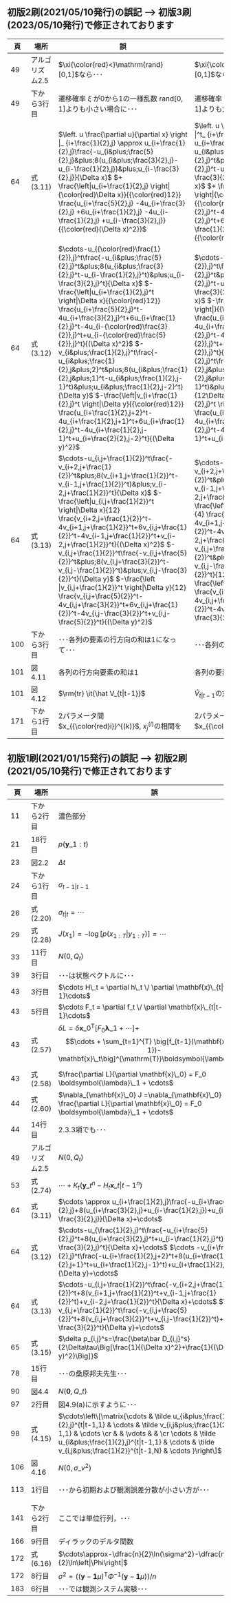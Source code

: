 ## 初版2刷(2021/05/10発行)の誤記 --> 初版3刷(2023/05/10発行)で修正されております

|頁|場所|誤|正|
|---|---|---|---|
|49|アルゴリズム2.5|$\xi{\color{red}<}\mathrm{rand}[0,1]$なら･･･|$\xi{\color{red}>}\mathrm{rand}[0,1]$なら･･･|
|49|下から3行目|遷移確率 $\xi$ が0から1の一様乱数 $\mathrm{rand}[0,1]$よりも小さい場合に･･･|遷移確率 $\xi$ が0から1の一様乱数 $\mathrm{rand}[0,1]$よりも大きい場合に･･･|
|64|式(3.11)|$\left. u \frac{\partial u}{\partial x} \right \|_ {i+\frac{1}{2},j} \approx u_{i+\frac{1}{2},j}\frac{-u_{i&plus;\frac{5}{2},j}&plus;8(u_{i&plus;\frac{3}{2},j}-u_{i-\frac{1}{2},j})&plus;u_{i-\frac{3}{2},j}}{\Delta x}$ $+ \frac{\left\|u_{i+\frac{1}{2},j} \right\|{\color{red}\Delta x}}{{\color{red}12}} \frac{u_{i+\frac{5}{2},j} -4u_{i+\frac{3}{2},j} +6u_{i+\frac{1}{2},j} -4u_{i-\frac{1}{2},j} +u_{i-\frac{3}{2},j}}{{\color{red}(\Delta x)^2}}$ |$\left. u \frac{\partial u}{\partial x} \right \|^t_ {i+\frac{1}{2},j} \approx u_{i+\frac{1}{2},j}^t\frac{-u_{i&plus;\frac{5}{2},j}^t&plus;8(u_{i&plus;\frac{3}{2},j}^t-u_{i-\frac{1}{2},j}^t)&plus;u_{i-\frac{3}{2},j}^t}{{\color{red}12}\Delta x}$ $+ \frac{\left\|u_{i+\frac{1}{2},j}^t \right\|{\color{red}(\Delta x)^3}}{{\color{red}4}} \frac{u_{i+\frac{5}{2},j}^t-4u_{i+\frac{3}{2},j}^t+6u_{i+\frac{1}{2},j}^t-4u_{i-\frac{1}{2},j}^t+u_{i-\frac{3}{2},j}^t}{{\color{red}(\Delta x)^4}}$ |
|64|式(3.12)|$\cdots-u_{{\color{red}\frac{1}{2}},j}^t\frac{-u_{i&plus;\frac{5}{2},j}^t&plus;8(u_{i&plus;\frac{3}{2},j}^t-u_{i-\frac{1}{2},j}^t)&plus;u_{i-\frac{3}{2},j}^t}{\Delta x}$ $-\frac{\left\|u_{i+\frac{1}{2},j}^t \right\|\Delta x}{{\color{red}12}} \frac{u_{i+\frac{5}{2},j}^t-4u_{i+\frac{3}{2},j}^t+6u_{i+\frac{1}{2},j}^t-4u_{i-{\color{red}\frac{3}{2}},j}^t+u_{i-{\color{red}\frac{5}{2}},j}^t}{(\Delta x)^2}$ $-v_{i&plus;\frac{1}{2},j}^t\frac{-u_{i&plus;\frac{1}{2},j&plus;2}^t&plus;8(u_{i&plus;\frac{1}{2},j&plus;1}^t-u_{i&plus;\frac{1}{2},j-1}^t)&plus;u_{i&plus;\frac{1}{2},j-2}^t}{\Delta y}$ $-\frac{\left\|v_{i+\frac{1}{2},j}^t \right\|\Delta y}{{\color{red}12}} \frac{u_{i+\frac{1}{2},j+2}^t-4u_{i+\frac{1}{2},j+1}^t+6u_{i+\frac{1}{2},j}^t-4u_{i+\frac{1}{2},j-1}^t+u_{i+\frac{2}{2},j-2}^t}{(\Delta y)^2}$ |$\cdots-u_{{\color{red}i+\frac{1}{2}},j}^t\frac{-u_{i&plus;\frac{5}{2},j}^t&plus;8(u_{i&plus;\frac{3}{2},j}^t-u_{i-\frac{1}{2},j}^t)&plus;u_{i-\frac{3}{2},j}^t}{{\color{red}12}\Delta x}$ $-\frac{\left\|u_{i+\frac{1}{2},j}^t \right\|}{{\color{red}4}} \frac{u_{i+\frac{5}{2},j}^t-4u_{i+\frac{3}{2},j}^t+6u_{i+\frac{1}{2},j}^t-4u_{i-{\color{red}\frac{1}{2}},j}^t+u_{i-{\color{red}\frac{3}{2}},j}^t}{\Delta x}$ $-v_{i&plus;\frac{1}{2},j}^t\frac{-u_{i&plus;\frac{1}{2},j&plus;2}^t&plus;8(u_{i&plus;\frac{1}{2},j&plus;1}^t-u_{i&plus;\frac{1}{2},j-1}^t)&plus;u_{i&plus;\frac{1}{2},j-2}^t}{12\Delta y}$ $-\frac{\left\|v_{i+\frac{1}{2},j}^t \right\|}{{\color{red}4}} \frac{u_{i+\frac{1}{2},j+2}^t-4u_{i+\frac{1}{2},j+1}^t+6u_{i+\frac{1}{2},j}^t-4u_{i+\frac{1}{2},j-1}^t+u_{i+\frac{1}{2},j-2}^t}{\Delta y}$ |
|64|式(3.13)|$\cdots-u_{i,j+\frac{1}{2}}^t\frac{-v_{i+2,j+\frac{1}{2}}^t&plus;8(v_{i+1,j+\frac{1}{2}}^t-v_{i-1,j+\frac{1}{2}}^t)&plus;v_{i-2,j+\frac{1}{2}}^t}{\Delta x}$ $-\frac{\left\|u_{i,j+\frac{1}{2}}^t \right\|\Delta x}{12} \frac{v_{i+2,j+\frac{1}{2}}^t-4v_{i+1,j+\frac{1}{2}}^t+6v_{i,j+\frac{1}{2}}^t-4v_{i-1,j+\frac{1}{2}}^t+v_{i-2,j+\frac{1}{2}}^t}{(\Delta x)^2}$ $-v_{i,j+\frac{1}{2}}^t\frac{-v_{i,j+\frac{5}{2}}^t&plus;8(v_{i,j+\frac{3}{2}}^t-v_{i,j-\frac{1}{2}}^t)&plus;v_{i,j-\frac{3}{2}}^t}{\Delta y}$ $-\frac{\left \|v_{i,j+\frac{1}{2}}^t \right\|\Delta y}{12} \frac{v_{i,j+\frac{5}{2}}^t-4v_{i,j+\frac{3}{2}}^t+6v_{i,j+\frac{1}{2}}^t-4v_{i,j-\frac{3}{2}}^t+v_{i,j-\frac{5}{2}}^t}{(\Delta y)^2}$ |$\cdots-u_{i,j+\frac{1}{2}}^t\frac{-v_{i+2,j+\frac{1}{2}}^t&plus;8(v_{i+1,j+\frac{1}{2}}^t-v_{i-1,j+\frac{1}{2}}^t)&plus;v_{i-2,j+\frac{1}{2}}^t}{12\Delta x}$ $-\frac{\left\|u_{i,j+\frac{1}{2}}^t \right\|}{4} \frac{v_{i+2,j+\frac{1}{2}}^t-4v_{i+1,j+\frac{1}{2}}^t+6v_{i,j+\frac{1}{2}}^t-4v_{i-1,j+\frac{1}{2}}^t+v_{i-2,j+\frac{1}{2}}^t}{\Delta x}$ $-v_{i,j+\frac{1}{2}}^t\frac{-v_{i,j+\frac{5}{2}}^t&plus;8(v_{i,j+\frac{3}{2}}^t-v_{i,j-\frac{1}{2}}^t)&plus;v_{i,j-\frac{3}{2}}^t}{12\Delta y}$ $-\frac{\left\|v_{i,j+\frac{1}{2}}^t \right\|}{4} \frac{v_{i,j+\frac{5}{2}}^t-4v_{i,j+\frac{3}{2}}^t+6v_{i,j+\frac{1}{2}}^t-4v_{i,j-\frac{1}{2}}^t+v_{i,j-\frac{3}{2}}^t}{\Delta y}$ |
|100|下から3行目|･･･各列の要素の行方向の和は1になって･･･|･･･各列の要素の和は1になって･･･|
|101|図4.11|各列の行方向要素の和は1|各列の要素の和は1|
|101|図4.12|$\rm{tr} \it{\hat V_{t\|t-1}}$|$\hat V_{t\|t-1}$の対角成分|
|171|下から1行目|2パラメータ間 $x_{{\color{red}i}}^{(k)}$, $x_{j}^{(l)}$の相関を|2パラメータ間 $x_{{\color{red}j}}^{(k)}$, $x_{j}^{(l)}$の相関を|

## 初版1刷(2021/01/15発行)の誤記 --> 初版2刷(2021/05/10発行)で修正されております

|頁|場所|誤|正|
|---|---|---|---|
|11|下から2行目|濃色部分|淡色部分|
|21|18行目|$p(\mathbf{y}\_{1:t})$|$p(\mathbf{y}\_{t}\|\mathbf{y}\_{1:t-1})$|
|23|図2.2|$\Delta t$|$\Delta \tau$|
|24|下から1行目|$\sigma_{t-1\|t-1}$|$\sigma_{t-1\|t-1}^2$|
|26|式(2.20)|$\sigma_{t\|t}=\cdots$|$\sigma_{t\|t}^2=\cdots$|
|29|式(2.28)|$J(x_1)=-\log[p(x_{1:T}\|y_{1:T})]=\cdots$|$J(x_1)=-\log[p(y_{1:T}\|x_{1:T})p(x_{1:T})]=\cdots$|
|33|11行目|$N(0,Q_t)$|$N(\mathbf{0},Q_t)$|
|39|3行目|･･･は状態ベクトルに･･･|･･･は推定すべき確率分布に･･･|
|43|3行目|$\cdots H\_t = \partial h\_t \/ \partial \mathbf{x}\_{t\|t-1}\cdots$|$\cdots H_t =\partial h_t \/ \partial \mathbf{x}\_{t}\cdots$|
|43|5行目|$\cdots F_t = \partial f_t \/ \partial \mathbf{x}\_{t\|t-1}\cdots$|$\cdots F_t = \partial f_t \/ \partial \mathbf{x}\_{t}\cdots$|
|43|式(2.57)|$\delta L=\delta\mathbf{x}\_0^{\mathrm{T}}\big[F_0 \boldsymbol{\lambda}\_1 + \cdots \big]+$  $$\cdots + \sum_{t=1}^{T} \big[f_{t-1}(\mathbf{x}\_{t-1})-\mathbf{x}\_t\big]^{\mathrm{T}}\boldsymbol{\lambda}\_t$$|$\delta L=\delta\mathbf{x}\_0^{\mathrm{T}}\big[F_0^{\mathrm{T}} \boldsymbol{\lambda}\_1 + \cdots \big]+$ $$\cdots + \sum_{t=1}^{T} \big[f_{t-1}(\mathbf{x}\_{t-1})-\mathbf{x}\_t\big]^{\mathrm{T}}\delta\boldsymbol{\lambda}\_t$$|
|43|式(2.58)|$\frac{\partial L}{\partial \mathbf{x}\_0} = F_0 \boldsymbol{\lambda}\_1 + \cdots$|$\frac{\partial L}{\partial \mathbf{x}\_0} = F_0^{\mathrm{T}} \boldsymbol{\lambda}\_1 + \cdots$|
|44|式(2.60)|$\nabla_{\mathbf{x}\_0} J =\nabla_{\mathbf{x}\_0} L = \frac{\partial L}{\partial \mathbf{x}\_0} = F_0 \boldsymbol{\lambda}\_1 + \cdots$|$\nabla_{\mathbf{x}\_0} J =\nabla_{\mathbf{x}\_0} L = \frac{\partial L}{\partial \mathbf{x}\_0} = F_0^{\mathrm{T}} \boldsymbol{\lambda}\_1 + \cdots$|
|44|14行目|2.3.3項でも･･･|2.2.3項でも･･･|
|49|アルゴリズム2.5|$N(0,Q_t)$|$N(\mathbf{0},Q_t)$|
|53|式(2.74)|$\cdots +K_t(\mathbf{y}\_t^n-H_t\mathbf{x}\_{t\|t-1}^n)$|$\cdots +\hat K_t(\mathbf{y}\_t^n-H_t\mathbf{x}\_{t\|t-1}^n)$|
|64|式(3.11)|$\cdots \approx u_{i+\frac{1}{2},j}\frac{-u_{i+\frac{5}{2},j}+8(u_{i+\frac{3}{2},j}+u_{i-\frac{1}{2},j})+u_{i-\frac{3}{2},j}}{\Delta x}+\cdots$|$\cdots \approx u_{i+\frac{1}{2},j}\frac{-u_{i+\frac{5}{2},j}+8(u_{i+\frac{3}{2},j}-u_{i-\frac{1}{2},j})+u_{i-\frac{3}{2},j}}{\Delta x}+\cdots$|
|64|式(3.12)|$\cdots-u_{\frac{1}{2},j}^t\frac{-u_{i+\frac{5}{2},j}^t+8(u_{i+\frac{3}{2},j}^t+u_{i-\frac{1}{2},j}^t)+u_{i-\frac{3}{2},j}^t}{\Delta x}+\cdots$ $\cdots -v_{i+\frac{1}{2},j}^t\frac{-u_{i+\frac{1}{2},j+2}^t+8(u_{i+\frac{1}{2},j+1}^t+u_{i+\frac{1}{2},j-1}^t)+u_{i+\frac{1}{2},j-2}^t}{\Delta y}+\cdots$|$\cdots-u_{i+\frac{1}{2},j}^t\frac{-u_{i+\frac{5}{2},j}^t+8(u_{i+\frac{3}{2},j}^t-u_{i-\frac{1}{2},j}^t)+u_{i-\frac{3}{2},j}^t}{\Delta x}+\cdots$ $\cdots -v_{i+\frac{1}{2},j}^t\frac{-u_{i+\frac{1}{2},j+2}^t+8(u_{i+\frac{1}{2},j+1}^t-u_{i+\frac{1}{2},j-1}^t)+u_{i+\frac{1}{2},j-2}^t}{\Delta y}+\cdots$|
|64|式(3.13)|$\cdots-u_{i,j+\frac{1}{2}}^t\frac{-v_{i+2,j+\frac{1}{2}}^t+8(v_{i+1,j+\frac{1}{2}}^t+v_{i-1,j+\frac{1}{2}}^t)+v_{i-2,j+\frac{1}{2}}^t}{\Delta x}+\cdots$  $\cdots -v_{i,j+\frac{1}{2}}^t\frac{-v_{i,j+\frac{5}{2}}^t+8(v_{i,j+\frac{3}{2}}^t+v_{i,j-\frac{1}{2}}^t)+v_{i,j-\frac{3}{2}}^t}{\Delta y}+\cdots$|$\cdots-u_{i,j+\frac{1}{2}}^t\frac{-v_{i+2,j+\frac{1}{2}}^t+8(v_{i+1,j+\frac{1}{2}}^t-v_{i-1,j+\frac{1}{2}}^t)+v_{i-2,j+\frac{1}{2}}^t}{\Delta x}+\cdots$  $\cdots -v_{i,j+\frac{1}{2}}^t\frac{-v_{i,j+\frac{5}{2}}^t+8(v_{i,j+\frac{3}{2}}^t-v_{i,j-\frac{1}{2}}^t)+v_{i,j-\frac{3}{2}}^t}{\Delta y}+\cdots$
|65|式(3.15)|$\delta p_{i,j}^s=\frac{\beta\bar D_{i,j}^s}{2\Delta\tau\Big[\frac{1}{(\Delta x)^2}+\frac{1}{(\Delta y)^2}\Big]}$|$\delta p_{i,j}^s=-\frac{\beta\bar D_{i,j}^s}{2\Delta\tau\Big[\frac{1}{(\Delta x)^2}+\frac{1}{(\Delta y)^2}\Big]}$|
|78|15行目|･･･の桑原邦夫先生･･･|･･･の桑原邦郎先生･･･|
|90|図4.4|$N(\mathbf{0},Q\_t)$|$N(\mathbf{x}\_t,Q_t)$|
|97|2行目|図4.9(a)に示すように･･･|図4.9(a1)に示すように･･･|
|98|式(4.15)|$\cdots\left\[\matrix{\cdots & \tilde u_{i&plus;\frac{1}{2},j}^{t\|t-1,1} & \cdots & \tilde v_{i,j&plus;\frac{1}{2}}^{t\|t-1,1} & \cdots \cr & & \vdots & &  \cr \cdots & \tilde u_{i&plus;\frac{1}{2},j}^{t\|t-1,1} & \cdots & \tilde v_{i,j&plus;\frac{1}{2}}^{t\|t-1,N} & \cdots }\right\]$ | $\cdots\left\[\matrix{ \quad\cdots & \tilde u_{i&plus;\frac{1}{2},j}^{t\|t-1,1} & \cdots & \tilde v_{i,j&plus;\frac{1}{2}}^{t\|t-1,1} & \cdots\quad \cr & & \vdots & &  \cr \quad\cdots & \tilde u_{i&plus;\frac{1}{2},j}^{t\|t-1,N} & \cdots & \tilde v_{i,j&plus;\frac{1}{2}}^{t\|t-1,N} & \cdots\quad }\right\]$|
|106|図4.16|$N(0,\sigma\_v^2)$|$N(\mathbf{x}\_t,Q\_t)$|
|113|1行目|･･･から初期および観測誤差分散が小さい方が･･･|･･･から初期アンサンブル分散が大きく，また，観測誤差分散が小さい場合に･･･|
|141|下から2行目|ここでは単位行列，･･･|ここで $I$ は単位行列，･･･|
|166|9行目|ディラックのデルタ関数|クロネッカーのデルタ|
|172|式(6.16)|$\cdots\approx-\dfrac{n}{2}\ln(\sigma^2)-\dfrac{n}{2}\ln\left\|\Phi\right\|$|$\cdots\approx-\dfrac{N}{2}\ln(\sigma^2)-\dfrac{1}{2}\ln\left\|\Phi\right\|$|
|172|8行目|$\sigma^2=((\mathbf{y}-\mathbf{1}\mu)^{\mathrm{T}}\Phi^{-1}(\mathbf{y}-\mathbf{1}\mu))/n$|$\sigma^2=((\mathbf{y}-\mathbf{1}\mu)^{\mathrm{T}}\Phi^{-1}(\mathbf{y}-\mathbf{1}\mu))/N$|
|183|6行目|･･･では観測システム実験･･･|･･･では観測システムシミュレーション実験･･･|
